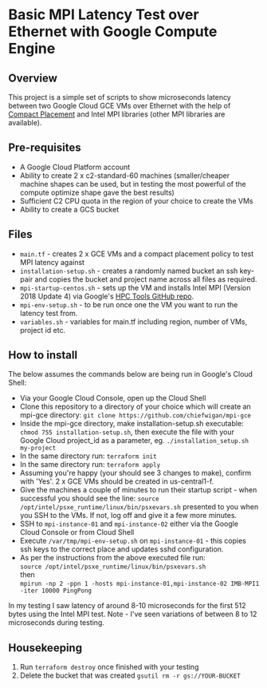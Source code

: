 # Basic MPI Latency Test over Ethernet with Google Compute Engine


## Overview

This project is a simple set of scripts to show microseconds latency between two Google Cloud GCE VMs over Ethernet with the help of [Compact Placement](https://cloud.google.com/compute/docs/instances/define-instance-placement) and Intel MPI libraries (other MPI libraries are available).

## Pre-requisites
- A Google Cloud Platform account
- Ability to create 2 x c2-standard-60 machines (smaller/cheaper machine shapes can be used, but in testing the most powerful of the compute optimize shape gave the best results)
- Sufficient C2 CPU quota in the region of your choice to create the VMs
- Ability to create a GCS bucket

## Files

- `main.tf` - creates 2 x GCE VMs and a compact placement policy to test MPI latency against
- `installation-setup.sh` - creates a randomly named bucket an ssh key-pair and copies the bucket and project name across all files as required.
- `mpi-startup-centos.sh` - sets up the VM and installs Intel MPI (Version 2018 Update 4) via Google's [HPC Tools GitHub repo](https://github.com/GoogleCloudPlatform/hpc-tools.git).
- `mpi-env-setup.sh` - to be run once one the VM you want to run the latency test from.
- `variables.sh` - variables for main.tf including region, number of VMs, project id etc.


## How to install

The below assumes the commands below are being run in Google's Cloud Shell: 

- Via your Google Cloud Console, open up the Cloud Shell
- Clone this repository to a directory of your choice which will create an mpi-gce directory: `git clone https://github.com/chiefwigan/mpi-gce`
- Inside the mpi-gce directory, make installation-setup.sh executable: `chmod 755 installation-setup.sh`, then execute the file with your Google Cloud project_id as a parameter, eg. `./installation_setup.sh my-project`
- In the same directory run: `terraform init`
- In the same directory run: `terraform apply`
- Assuming you're happy (your should see 3 changes to make), confirm with 'Yes'. 2 x GCE VMs should be created in us-central1-f.
- Give the machines a couple of minutes to run their startup script - when successful you should see the line: `source /opt/intel/psxe_runtime/linux/bin/psxevars.sh` presented to you when you SSH to the VMs. If not, log off and give it a few more minutes.
- SSH to `mpi-instance-01` and `mpi-instance-02` either via the Google Cloud Console or from Cloud Shell
- Execute `/var/tmp/mpi-env-setup.sh` on `mpi-instance-01` - this copies ssh keys to the correct place and updates sshd configuration.
- As per the instructions from the above executed file run:  
`source /opt/intel/psxe_runtime/linux/bin/psxevars.sh`  
then    
`mpirun -np 2 -ppn 1 -hosts mpi-instance-01,mpi-instance-02 IMB-MPI1 -iter 10000 PingPong`

In my testing I saw latency of around 8-10 microseconds for the first 512 bytes using the Intel MPI test. Note - I've seen variations of between 8 to 12 microseconds during testing.


## Housekeeping
1. Run `terraform destroy` once finished with your testing
2. Delete the bucket that was created `gsutil rm -r gs://YOUR-BUCKET`
